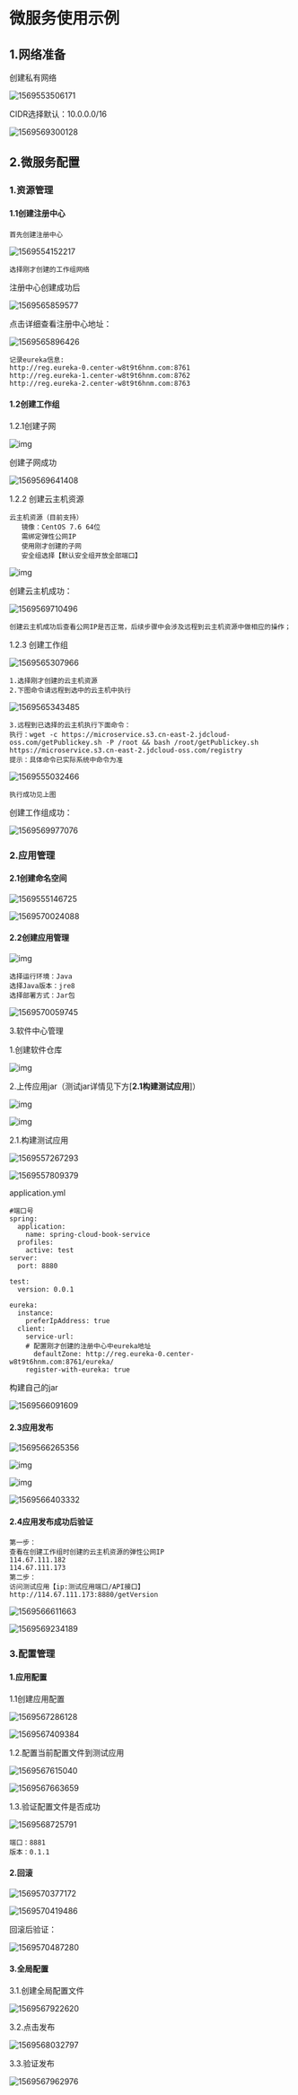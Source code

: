 # 微服务使用示例

## 1.网络准备

创建私有网络

![1569553506171](image\1569553506171.png)

CIDR选择默认：10.0.0.0/16

![1569569300128](image\1569569300128.png)

## 2.微服务配置

### 1.资源管理

#### 1.1创建注册中心

```
首先创建注册中心
```

![1569554152217](image\1569554152217.png)

```
选择刚才创建的工作组网络
```

注册中心创建成功后

![1569565859577](image\1569565859577.png)

点击详细查看注册中心地址：

![1569565896426](image\1569565896426.png)

```
记录eureka信息:
http://reg.eureka-0.center-w8t9t6hnm.com:8761	
http://reg.eureka-1.center-w8t9t6hnm.com:8762
http://reg.eureka-2.center-w8t9t6hnm.com:8763
```

#### 1.2创建工作组

1.2.1创建子网

![img](image\1569563382744_src)

创建子网成功

![1569569641408](image\1569569641408.png)

1.2.2 创建云主机资源

```
云主机资源（目前支持）
​	镜像：CentOS 7.6 64位
​	需绑定弹性公网IP
​	使用刚才创建的子网
​	安全组选择【默认安全组开放全部端口】
```

![img](image\1569563458376_src)

创建云主机成功：

![1569569710496](image\1569569710496.png)

```
创建云主机成功后查看公网IP是否正常，后续步骤中会涉及远程到云主机资源中做相应的操作；
```

1.2.3 创建工作组

![1569565307966](image\1569565307966.png)

```
1.选择刚才创建的云主机资源
2.下图命令请远程到选中的云主机中执行
```

![1569565343485](image\1569565343485.png)

```
3.远程到已选择的云主机执行下面命令：
执行：wget -c https://microservice.s3.cn-east-2.jdcloud-oss.com/getPublickey.sh -P /root && bash /root/getPublickey.sh https://microservice.s3.cn-east-2.jdcloud-oss.com/registry
提示：具体命令已实际系统中命令为准
```

![1569555032466](image\1569555032466.png)

```
执行成功见上图
```

创建工作组成功：

![1569569977076](image\1569569977076.png)

### 2.应用管理

#### 2.1创建命名空间

![1569555146725](image\1569555146725.png)

![1569570024088](image\1569570024088.png)

#### 2.2创建应用管理

![img](image/1569562465464_src) 

```
选择运行环境：Java
选择Java版本：jre8
选择部署方式：Jar包
```

![1569570059745](image\1569570059745.png)

3.软件中心管理

1.创建软件仓库 

![img](image\1569562832810_src)

2.上传应用jar（测试jar详情见下方[**2.1构建测试应用**]）

![img](image\1569563035473_src)

![img](image\1569563056056_src)

2.1.构建测试应用

![1569557267293](image\1569557267293.png)

![1569557809379](image\1569557809379.png)

application.yml

```
#端口号
spring:
  application:
    name: spring-cloud-book-service
  profiles:
    active: test
server:
  port: 8880

test:
  version: 0.0.1

eureka:
  instance:
    preferIpAddress: true
  client:
    service-url:
    # 配置刚才创建的注册中心中eureka地址
      defaultZone: http://reg.eureka-0.center-w8t9t6hnm.com:8761/eureka/
    register-with-eureka: true
```

构建自己的jar

![1569566091609](image\1569566091609.png)

#### 2.3应用发布

![1569566265356](image\1569566265356.png)

 ![img](image\1569563706396_src)

![img](image\1569563739386_src)

![1569566403332](image\1569566403332.png)

#### 2.4应用发布成功后验证

```
第一步：
查看在创建工作组时创建的云主机资源的弹性公网IP
114.67.111.182
114.67.111.173
第二步：
访问测试应用【ip:测试应用端口/API接口】
http://114.67.111.173:8880/getVersion
```

![1569566611663](image\1569566611663.png)

![1569569234189](image\1569569234189.png)

### 3.配置管理

#### 1.应用配置

1.1创建应用配置

![1569567286128](image\1569567286128.png)

![1569567409384](image\1569567409384.png)

1.2.配置当前配置文件到测试应用

![1569567615040](image\1569567615040.png)

![1569567663659](image\1569567663659.png)

1.3.验证配置文件是否成功

![1569568725791](image\1569568725791.png)

```
端口：8881
版本：0.1.1
```

#### 2.回滚

![1569570377172](image\1569570377172.png)

![1569570419486](image\1569570419486.png)

回滚后验证：

![1569570487280](image\1569570487280.png)

#### 3.全局配置

3.1.创建全局配置文件

![1569567922620](image\1569567922620.png)

3.2.点击发布

![1569568032797](image\1569568032797.png)

3.3.验证发布

![1569567962976](image\1569567962976.png)
